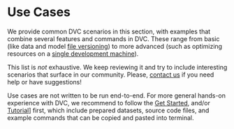 # Use Cases

We provide common DVC scenarios in this section, with examples that combine
several features and commands in DVC. These range from basic (like data and
model [file versioning](/doc/use-cases/data-and-model-files-versioning)) to more
advanced (such as optimizing resources on a
[single development machine](/doc/use-cases/multiple-data-scientists-on-a-single-machine)).

This list is _not_ exhaustive. We keep reviewing it and try to include
interesting scenarios that surface in our community. Please,
[contact us](/support) if you need help or have suggestions!

Use cases are not written to be run end-to-end. For more general hands-on
experience with DVC, we recommend to follow the [Get Started](/doc/get-started),
and/or [Tutorial](/doc/tutorial)] first, which include prepared datasets, source
code files, and example commands that can be copied and pasted into terminal.
